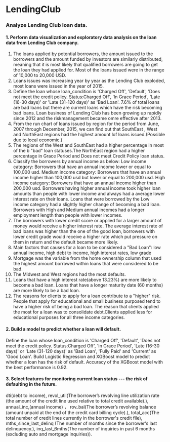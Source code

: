 # LendingClub

### Analyze Lending Club loan data.
#### 1. Perform data visualization and exploratory data analysis on the loan data from Lending Club company.
1. The loans applied by potential borrowers, the amount issued to the borrowers and the amount funded by investors are similarly distributed, meaning that it is most likely that qualified borrowers are going to get the loan they had applied for. Most of the loans issued were in the range of 10,000 to 20,000 USD.
2. Loans issues was increasing year by year as the Lending Club exploded, most loans were issued in the year of 2015.
3. Define the loan whose loan_condition is 'Charged Off', 'Default', 'Does not meet the credit policy. Status:Charged Off', 'In Grace Period', 'Late (16-30 days)' or 'Late (31-120 days)' as 'Bad Loan'.
7.6% of total loans are bad loans but there are current loans which have the risk becoming bad loans. Loan business of Lending Club has been growing up rapidly since 2012 and the riskmanagement became omre effective after 2013.
4. From the run chart of loans issued by region for the period from June, 2007 through December, 2015, we can find out that SouthEast , West and NorthEast regions had the highest amount lof loans issued.(Possible due to local economic.)
5. The regions of the West and SouthEast had a higher percentage in most of the b "bad" loan statuses.The NorthEast region had a higher percentage in Grace Period and Does not meet Credit Policy loan status.
6. Classify the borrowers by annual income as below: 
Low income category: Borrowers that have an annual income lower or equal to 100,000 usd. 
Medium income category: Borrowers that have an annual income higher than 100,000 usd but lower or equal to 200,000 usd. 
High income category: Borrowers that have an annual income higher than 200,000 usd. 
Borrowers having higher annual income took higher loan amounts than people with lower income and always had a average lower interest rate on their loans. 
Loans that were borrowed by the Low income category had a slightly higher change of becoming a bad loan.
Borrowers with High and Medium annual incomes had a longer employment length than people with lower incomes.
7. The borrowers with lower credit score or applied for a larger amount of money would receive a higher interest rate. The average interest rate of bad loans was higher than the one of the good loan, borrowers with lower credit grade would receive a higher rate which put pressure on them in return and the default became more likely.
8. Main factors that causes for a loan to be considered a "Bad Loan": low annual income, high debt to income, high interest rates, low grade
9. Mortgage was the variable from the home ownership column that used the highest amount borrowed within loans that were considered to be bad.
10. The Midwest and West regions had the most defaults.
11. Loans that have a high interest rate(above 13.23%) are more likely to become a bad loan.
Loans that have a longer maturity date (60 months) are more likely to be a bad loan.
12. The reasons for clients to apply for a loan contribute to a "higher" risk. People that apply for educational and small business purposed tend to have a higher risk of being a bad loan. The reason that clients applied the most for a loan was to consolidate debt.Clients applied less for educational purposes for all three income categories.

#### 2. Build a model to predict whether a loan will default.
Define the loan whose loan_condition is 'Charged Off', 'Default', 'Does not meet the credit policy. Status:Charged Off', 'In Grace Period', 'Late (16-30 days)' or 'Late (31-120 days)' as 'Bad Loan', 'Fully Paid' and 'Current' as 'Good Loan'. Build  Logistic Regression and XGBoost model to predict whether a loan has the risk of default.
Accuracy of the XGBoost model with the best performance is 0.92.

#### 3. Select features for monitoring current loan status --- the risk of defaulting in the future.
dti(debt to income), revol_util(The borrower’s revolving line utilization rate (the amount of the credit line used relative to total credit available).), annual_inc,(annual income) ， rov_bal(The borrower’s revolving balance (amount unpaid at the end of the credit card billing cycle).), total_acc(The total number of credit lines currently in the borrower's credit file), mths_since_last_delinq (The number of months since the borrower's last delinquency.), inq_last_6mths(The number of inquiries in past 6 months (excluding auto and mortgage inquiries)).
